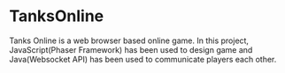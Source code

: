 # TanksOnline
Tanks Online is a web browser based online game. In this project, JavaScript(Phaser Framework) has been used to design game and Java(Websocket API) has been used to communicate players each other.
